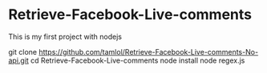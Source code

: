 # Retrieve-Facebook-Live-comments
This is my first project with nodejs 

git clone https://github.com/tamlol/Retrieve-Facebook-Live-comments-No-api.git
cd Retrieve-Facebook-Live-comments
node install
node regex.js 
